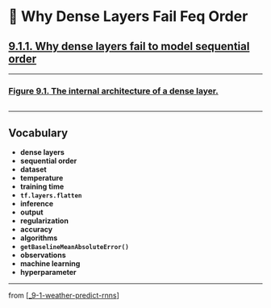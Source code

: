 # 🧬 Why Dense Layers Fail Feq Order

## [**9.1.1.** Why dense layers fail to model sequential order](https://livebook.manning.com/book/deep-learning-with-javascript/chapter-9/16)

---

### [**Figure 9.1.** The internal architecture of a dense layer.](https://livebook.manning.com/book/deep-learning-with-javascript/chapter-9/ch09fig01)

<img src="">

---

## **Vocabulary**

- **dense layers**
- **sequential order**
- **dataset**
- **temperature**
- **training time**
- **`tf.layers.flatten`**
- **inference**
- **output**
- **regularization**
- **accuracy**
- **algorithms**
- **`getBaselineMeanAbsoluteError()`**
- **observations**
- **machine learning**
- **hyperparameter**

---

from [[_9-1-weather-predict-rnns]]

[//begin]: # "Autogenerated link references for markdown compatibility"
[_9-1-weather-predict-rnns]: _9-1-weather-predict-rnns.md "🧬 Weather: Intro RNNs"
[//end]: # "Autogenerated link references"
